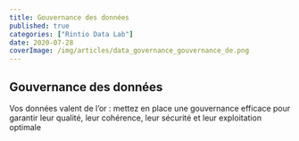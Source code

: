```yaml
---
title: Gouvernance des données
published: true
categories: ["Rintio Data Lab"]
date: 2020-07-28
coverImage: /img/articles/data_governance_gouvernance_de.png
---
```


## Gouvernance des données

Vos données valent de l’or : mettez en place une gouvernance efficace pour garantir leur qualité, leur cohérence, leur sécurité et leur exploitation optimale

